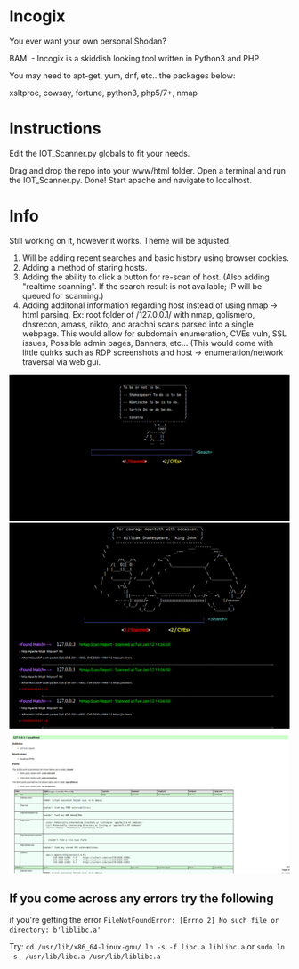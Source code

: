 # Incogix
You ever want your own personal Shodan?

BAM! - Incogix is a skiddish looking tool written in Python3 and PHP. 

You may need to apt-get, yum, dnf, etc.. the packages below: 

xsltproc, cowsay, fortune, python3, php5/7+, nmap

# Instructions

Edit the IOT_Scanner.py globals to fit your needs.

Drag and drop the repo into your www/html folder. Open a terminal and run the IOT_Scanner.py. Done!
Start apache and navigate to localhost.

# Info

Still working on it, however it works. Theme will be adjusted. 

1. Will be adding recent searches and basic history using browser cookies.
2. Adding a method of staring hosts.
3. Adding the ability to click a button for re-scan of host. (Also adding "realtime scanning". If the search result is not available; IP will be queued for scanning.)
4. Adding additonal information regarding host instead of using nmap -> html parsing. Ex: root folder of /127.0.0.1/ with nmap, golismero, dnsrecon, amass, nikto, and arachni scans parsed into a single webpage. This would allow for subdomain enumeration, CVEs vuln, SSL issues, Possible admin pages, Banners, etc... (This would come with little quirks such as RDP screenshots and host -> enumeration/network traversal via web gui. 


![Alt text](https://github.com/X1pe0/Incogix/blob/main/images/Screenshot%20at%202021-01-12%2016-39-46.png "Image")
![Alt text](https://github.com/X1pe0/Incogix/blob/main/images/Screenshot%20at%202021-01-12%2016-40-15.png "Image")
![Alt text](https://github.com/X1pe0/Incogix/blob/main/images/Screenshot%20at%202021-01-12%2016-41-12.png "Image")

## If you come across any errors try the following

if you're getting the error `FileNotFoundError: [Errno 2] No such file or directory: b'liblibc.a'`

Try: `cd /usr/lib/x86_64-linux-gnu/
ln -s -f libc.a liblibc.a`
or `sudo ln -s  /usr/lib/libc.a /usr/lib/liblibc.a`
